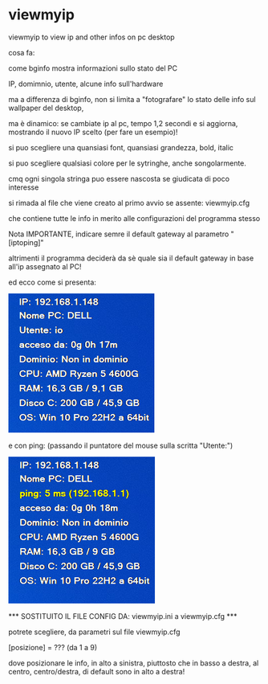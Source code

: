 # viewmyip
viewmyip to view ip and other infos on pc desktop

cosa fa:


come bginfo mostra informazioni sullo stato del PC

IP, domimnio, utente, alcune info sull'hardware


ma a differenza di bginfo, non si limita a "fotografare" lo stato delle info sul wallpaper del desktop, 

ma è dinamico: se cambiate ip al pc, tempo 1,2 secondi e si aggiorna, mostrando il nuovo IP scelto (per fare un esempio)! 


si puo scegliere una quansiasi font, quansiasi grandezza, bold, italic

si puo scegliere qualsiasi colore per le sytringhe, anche songolarmente.



cmq ogni singola stringa puo essere nascosta se giudicata di poco interesse

si rimada al file che viene creato al primo avvio se assente: viewmyip.cfg 

che contiene tutte le info in merito alle configurazioni del programma stesso

Nota IMPORTANTE, indicare semre il default gateway al parametro "[iptoping]"

altrimenti il programma deciderà da sè quale sia il default gateway in base all'ip assegnato al PC!

ed ecco come si presenta:

![alt text](https://github.com/pappicio/viewmyip/blob/main/viewmyip1.PNG)

e con ping: (passando il puntatore del mouse sulla scritta "Utente:")

![alt text](https://github.com/pappicio/viewmyip/blob/main/viewmyip2.PNG)



*** SOSTITUITO IL FILE CONFIG DA: viewmyip.ini a viewmyip.cfg ***



potrete scegliere, da parametri sul file viewmyip.cfg


[posizione] = ??? (da 1 a 9)


dove posizionare le info, in alto a sinistra, piuttosto che in basso a destra, al centro, centro/destra, di default sono in alto a destra!
